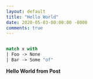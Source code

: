 ```yaml
---
layout: default
title: "Hello World"
date: 2020-05-03-00:00:00 -0000
comments: true
---
```

```fsharp 

match x with
| Foo -> None
| Bar -> Some "of"

```
**Hello World from Post**
